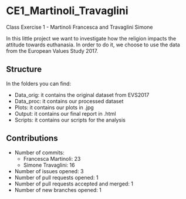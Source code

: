 # CE1_Martinoli_Travaglini
Class Exercise 1 - Martinoli Francesca and Travaglini Simone

In this little project we want to investigate how the religion impacts the attitude towards euthanasia. 
In order to do it, we choose to use the data from the European Values Study 2017.

## Structure
In the folders you can find:
- Data_orig: it contains the original dataset from EVS2017
- Data_proc: it contains our processed dataset 
- Plots: it contains our plots in .jpg
- Output: it contains our final report in .html
- Scripts: it contains our scripts for the analysis

## Contributions
- Number of commits:
  - Francesca Martinoli: 23
  - Simone Travaglini: 16
- Number of issues opened: 3
- Number of pull requests opened: 1
- Number of pull requests accepted and merged: 1
- Number of new branches opened: 1
